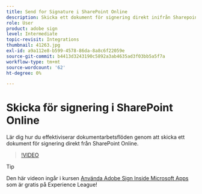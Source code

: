 ```yaml
---
title: Send for Signature i SharePoint Online
description: Skicka ett dokument för signering direkt inifrån Sharepoint Online
role: User
product: adobe sign
level: Intermediate
topic-revisit: Integrations
thumbnail: 41263.jpg
exl-id: a9a112e8-b599-4578-86da-8a8c6f22059e
source-git-commit: b4413d3243190c5892a3ab4635ad3f03bb5a5f7a
workflow-type: tm+mt
source-wordcount: '62'
ht-degree: 0%

---
```


# Skicka för signering i SharePoint Online

Lär dig hur du effektiviserar dokumentarbetsflöden genom att skicka ett dokument för signering direkt från SharePoint Online.

>[!VIDEO](https://video.tv.adobe.com/v/41263?hidetitle=true)

>[!TIP]
>
>Den här videon ingår i kursen [Använda Adobe Sign Inside Microsoft Apps](https://experienceleague.adobe.com/?recommended=Sign-U-1-2020.2) som är gratis på Experience League!
